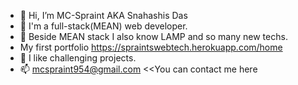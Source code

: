 - 👋 Hi, I’m MC-Spraint AKA Snahashis Das
- 👀 I'm a full-stack(MEAN) web developer.
- 🌱 Beside MEAN stack I also know LAMP and so many new techs.
- My first portfolio https://spraintswebtech.herokuapp.com/home
- 💞️ I like challenging projects.
- 📫 mcspraint954@gmail.com <<You can contact me here

<!---
MC-Spraint/MC-Spraint is a ✨ special ✨ repository because its `README.md` (this file) appears on your GitHub profile.
You can click the Preview link to take a look at your changes.
--->
